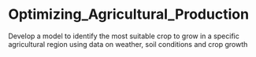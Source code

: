 # Optimizing_Agricultural_Production
Develop a model to identify the most suitable crop to grow in a specific agricultural region using data on weather, soil conditions and crop growth
